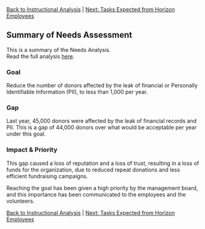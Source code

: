 [Back to Instructional Analysis](400-INSTRUCTIONAL-ANALYSIS.md) | [Next: Tasks Expected from Horizon Employees](420-TASKS-EXPECTED.md)
## Summary of Needs Assessment

This is a summary of the Needs Analysis.  
Read the full analysis [here](200-NEEDS-ANALYSIS.md).

### Goal

Reduce the number of donors affected by the leak of
financial or Personally Identifiable Information (PII),
to less than 1,000 per year.

### Gap

Last year, 45,000 donors were affected by the leak of
financial records and PII. This is a gap of 44,000 donors
over what would be acceptable per year under this goal.

### Impact & Priority

This gap caused a loss of reputation and a loss of trust,
resulting in a loss of funds for the organization, due to
reduced repeat donations and less efficient fundraising campaigns.

Reaching the goal has been given a high priority by the management board,
and this importance has been communicated to the employees and the volunteers.

[Back to Instructional Analysis](400-INSTRUCTIONAL-ANALYSIS.md) | [Next: Tasks Expected from Horizon Employees](420-TASKS-EXPECTED.md)
